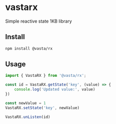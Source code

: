 # vastarx
Simple reactive state 1KB library

## Install

```bash
npm install @vasta/rx
```

## Usage

```ts
import { VastaRX } from '@vasta/rx';

const id = VastaRX.getState('key', (value) => {
	console.log('Updated value:', value)
})

const newValue = 1
VastaRX.setState('key', newValue)

VastaRX.unListen(id)

```